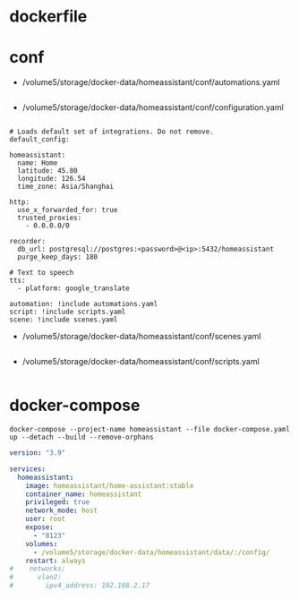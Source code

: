 # dockerfile
# conf
- /volume5/storage/docker-data/homeassistant/conf/automations.yaml
```text

```
- /volume5/storage/docker-data/homeassistant/conf/configuration.yaml
```text

# Loads default set of integrations. Do not remove.
default_config:

homeassistant:
  name: Home
  latitude: 45.80
  longitude: 126.54
  time_zone: Asia/Shanghai

http:
  use_x_forwarded_for: true
  trusted_proxies:
    - 0.0.0.0/0

recorder:
  db_url: postgresql://postgres:<password>@<ip>:5432/homeassistant
  purge_keep_days: 180

# Text to speech
tts:
  - platform: google_translate

automation: !include automations.yaml
script: !include scripts.yaml
scene: !include scenes.yaml
```
- /volume5/storage/docker-data/homeassistant/conf/scenes.yaml
```text

```
- /volume5/storage/docker-data/homeassistant/conf/scripts.yaml
```text

```

# docker-compose
```shell
docker-compose --project-name homeassistant --file docker-compose.yaml up --detach --build --remove-orphans
```
```yaml
version: "3.9"

services:
  homeassistant:
    image: homeassistant/home-assistant:stable
    container_name: homeassistant
    privileged: true
    network_mode: host
    user: root
    expose:
      - "8123"
    volumes:
      - /volume5/storage/docker-data/homeassistant/data/:/config/
    restart: always
#    networks:
#      vlan2:
#        ipv4_address: 192.168.2.17
```